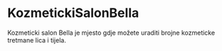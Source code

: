 # KozmetickiSalonBella
Kozmeticki salon Bella je mjesto gdje možete uraditi brojne kozmeticke tretmane lica i tijela. 
